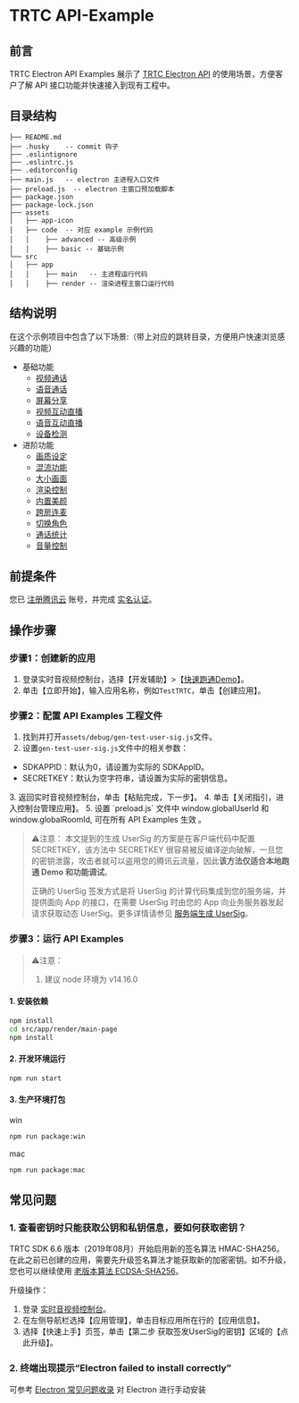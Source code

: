 # TRTC API-Example

## 前言
TRTC Electron API Examples 展示了 [TRTC Electron API](https://web.sdk.qcloud.com/trtc/electron/doc/zh-cn/trtc_electron_sdk/index.html) 的使用场景，方便客户了解 API 接口功能并快速接入到现有工程中。

## 目录结构
```
├── README.md
├── .husky    -- commit 钩子
├── .eslintignore
├── .eslintrc.js
├── .editorconfig
├── main.js   -- electron 主进程入口文件
├── preload.js  -- electron 主窗口预加载脚本
├── package.json
├── package-lock.json
├── assets
│   ├── app-icon
│   ├── code  -- 对应 example 示例代码
│   │    ├── advanced -- 高级示例
│   │    ├── basic -- 基础示例
└── src
│   ├── app
│   │    ├── main   -- 主进程运行代码
│   │    ├── render -- 渲染进程主窗口运行代码
```

## 结构说明
在这个示例项目中包含了以下场景:（带上对应的跳转目录，方便用户快速浏览感兴趣的功能）

- 基础功能
  - [视频通话](./assets/code/basic/video-call/index.js)
  - [语音通话](./assets/code/basic/audio-call/index.js)
  - [屏幕分享](./assets/code/basic/screen-share/index.js)
  - [视频互动直播](./assets/code/basic/video-live/index.js)
  - [语音互动直播](./assets/code/basic/audio-call/index.js)
  - [设备检测](./assets/code/basic/device-test/index.js)
- 进阶功能
  - [画质设定](./assets/code/advanced/video-quality/index.js)
  - [混流功能](./assets/code/advanced/video-stream-mix/index.js)
  - [大小画面](./assets/code/advanced/big-small-stream/index.js)
  - [渲染控制](./assets/code/advanced/video-render-params/index.js)
  - [内置美颜](./assets/code/advanced/beauty-sdk-inner/index.js)
  - [跨房连麦](./assets/code/advanced/connect-other-room/index.js)
  - [切换角色](./assets/code/advanced/switch-role/index.js)
  - [通话统计](./assets/code/advanced/call-statistics/index.js)
  - [音量控制](./assets/code/advanced/volume-control/index.js)

## 前提条件
您已 [注册腾讯云](https://cloud.tencent.com/document/product/378/17985) 账号，并完成 [实名认证](https://cloud.tencent.com/document/product/378/3629)。

## 操作步骤
### 步骤1：创建新的应用
1. 登录实时音视频控制台，选择【开发辅助】>【[快速跑通Demo](https://console.cloud.tencent.com/trtc/quickstart)】。
2. 单击【立即开始】，输入应用名称，例如`TestTRTC`，单击【创建应用】。

### 步骤2：配置 API Examples 工程文件
1. 找到并打开`assets/debug/gen-test-user-sig.js`文件。
2. 设置`gen-test-user-sig.js`文件中的相关参数：
  <ul><li>SDKAPPID：默认为0，请设置为实际的 SDKAppID。</li>
  <li>SECRETKEY：默认为空字符串，请设置为实际的密钥信息。</li></ul>
3. 返回实时音视频控制台，单击【粘贴完成，下一步】。
4. 单击【关闭指引，进入控制台管理应用】。
5. 设置 `preload.js` 文件中 window.globalUserId 和 window.globalRoomId, 可在所有 API Examples 生效 。

> ⚠️注意：
> 本文提到的生成 UserSig 的方案是在客户端代码中配置 SECRETKEY，该方法中 SECRETKEY 很容易被反编译逆向破解，一旦您的密钥泄露，攻击者就可以盗用您的腾讯云流量，因此**该方法仅适合本地跑通 Demo 和功能调试**。
>
> 正确的 UserSig 签发方式是将 UserSig 的计算代码集成到您的服务端，并提供面向 App 的接口，在需要 UserSig 时由您的 App 向业务服务器发起请求获取动态 UserSig。更多详情请参见 [服务端生成 UserSig](https://cloud.tencent.com/document/product/647/17275#Server)。

### 步骤3：运行 API Examples
> ⚠️注意：
> 1. 建议 node 环境为 v14.16.0

#### 1. 安装依赖
```bash
npm install
cd src/app/render/main-page
npm install
```

#### 2. 开发环境运行
```bash
npm run start
```

#### 3. 生产环境打包
win
```bash
npm run package:win
```

mac
```bash
npm run package:mac
```

## 常见问题

### 1. 查看密钥时只能获取公钥和私钥信息，要如何获取密钥？
TRTC SDK 6.6 版本（2019年08月）开始启用新的签名算法 HMAC-SHA256。在此之前已创建的应用，需要先升级签名算法才能获取新的加密密钥。如不升级，您也可以继续使用 [老版本算法 ECDSA-SHA256](https://cloud.tencent.com/document/product/647/17275#.E8.80.81.E7.89.88.E6.9C.AC.E7.AE.97.E6.B3.95)。

升级操作：
1. 登录 [实时音视频控制台](https://console.cloud.tencent.com/trtc)。
2. 在左侧导航栏选择【应用管理】，单击目标应用所在行的【应用信息】。
3. 选择【快速上手】页签，单击【第二步 获取签发UserSig的密钥】区域的【点此升级】。

### 2. 终端出现提示“Electron failed to install correctly”
可参考 [Electron 常见问题收录](https://cloud.tencent.com/developer/article/1616668) 对 Electron 进行手动安装
